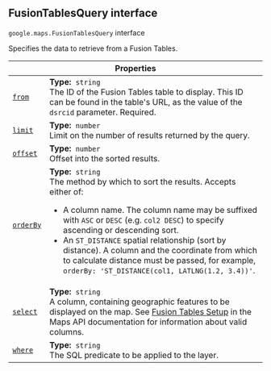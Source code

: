 
<h2 id="FusionTablesQuery">FusionTablesQuery interface</h2>
<p>
<code><span itemprop="path">google.maps</span>.<span itemprop="name">FusionTablesQuery</span></code>
interface
</p>
<p>Specifies the data to retrieve from a Fusion Tables.</p>
<div class="devsite-table-wrapper"><table class="properties responsive" summary="interface FusionTablesQuery - Properties">
<thead>
<tr><th colspan="2">Properties</th>
</tr></thead>
<tbody>
<tr id="FusionTablesQuery.from">
<td itemprop="property"><code><a class="secret-link" href="#FusionTablesQuery.from"><span>from</span></a></code></td>
<td><div><strong>Type:</strong>&nbsp; <code>string</code></div>
<div class="desc">The ID of the Fusion Tables table to display. This ID can be found in the table's URL, as the value of the <code>dsrcid</code> parameter. Required.</div></td>
</tr>
<tr id="FusionTablesQuery.limit">
<td itemprop="property"><code><a class="secret-link" href="#FusionTablesQuery.limit"><span>limit</span></a></code></td>
<td><div><strong>Type:</strong>&nbsp; <code>number</code></div>
<div class="desc">Limit on the number of results returned by the query.</div></td>
</tr>
<tr id="FusionTablesQuery.offset">
<td itemprop="property"><code><a class="secret-link" href="#FusionTablesQuery.offset"><span>offset</span></a></code></td>
<td><div><strong>Type:</strong>&nbsp; <code>number</code></div>
<div class="desc">Offset into the sorted results.</div></td>
</tr>
<tr id="FusionTablesQuery.orderBy">
<td itemprop="property"><code><a class="secret-link" href="#FusionTablesQuery.orderBy"><span>orderBy</span></a></code></td>
<td><div><strong>Type:</strong>&nbsp; <code>string</code></div>
<div class="desc">The method by which to sort the results. Accepts either of: <ul> <li> A column name. The column name may be suffixed with <code>ASC</code> or <code>DESC</code> (e.g. <code>col2 DESC</code>) to specify ascending or descending sort. </li> <li> An <code>ST_DISTANCE</code> spatial relationship (sort by distance). A column and the coordinate from which to calculate distance must be passed, for example, <code>orderBy: 'ST_DISTANCE(col1, LATLNG(1.2, 3.4))'</code>. </li> </ul></div></td>
</tr>
<tr id="FusionTablesQuery.select">
<td itemprop="property"><code><a class="secret-link" href="#FusionTablesQuery.select"><span>select</span></a></code></td>
<td><div><strong>Type:</strong>&nbsp; <code>string</code></div>
<div class="desc">A column, containing geographic features to be displayed on the map. See <a href="https://developers.google.com/maps/documentation/javascript/fusiontableslayer#fusion_table_setup"> Fusion Tables Setup</a> in the Maps API documentation for information about valid columns.</div></td>
</tr>
<tr id="FusionTablesQuery.where">
<td itemprop="property"><code><a class="secret-link" href="#FusionTablesQuery.where"><span>where</span></a></code></td>
<td><div><strong>Type:</strong>&nbsp; <code>string</code></div>
<div class="desc">The SQL predicate to be applied to the layer.</div></td>
</tr>
</tbody>
</table></div>
